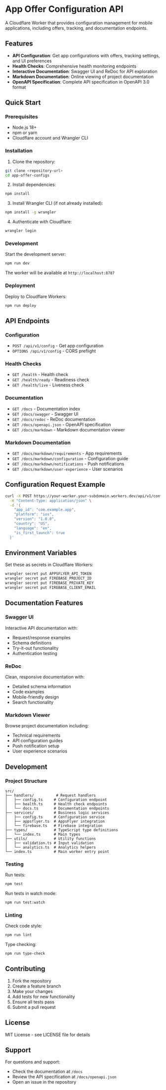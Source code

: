 # App Offer Configuration API

A Cloudflare Worker that provides configuration management for mobile applications, including offers, tracking, and documentation endpoints.

## Features

- **API Configuration**: Get app configurations with offers, tracking settings, and UI preferences
- **Health Checks**: Comprehensive health monitoring endpoints
- **Interactive Documentation**: Swagger UI and ReDoc for API exploration
- **Markdown Documentation**: Online viewing of project documentation
- **OpenAPI Specification**: Complete API specification in OpenAPI 3.0 format

## Quick Start

### Prerequisites

- Node.js 18+ 
- npm or yarn
- Cloudflare account and Wrangler CLI

### Installation

1. Clone the repository:
```bash
git clone <repository-url>
cd app-offer-configs
```

2. Install dependencies:
```bash
npm install
```

3. Install Wrangler CLI (if not already installed):
```bash
npm install -g wrangler
```

4. Authenticate with Cloudflare:
```bash
wrangler login
```

### Development

Start the development server:
```bash
npm run dev
```

The worker will be available at `http://localhost:8787`

### Deployment

Deploy to Cloudflare Workers:
```bash
npm run deploy
```

## API Endpoints

### Configuration
- `POST /api/v1/config` - Get app configuration
- `OPTIONS /api/v1/config` - CORS preflight

### Health Checks
- `GET /health` - Health check
- `GET /health/ready` - Readiness check  
- `GET /health/live` - Liveness check

### Documentation
- `GET /docs` - Documentation index
- `GET /docs/swagger` - Swagger UI
- `GET /docs/redoc` - ReDoc documentation
- `GET /docs/openapi.json` - OpenAPI specification
- `GET /docs/markdown` - Markdown documentation viewer

### Markdown Documentation
- `GET /docs/markdown/requirements` - App requirements
- `GET /docs/markdown/configuration` - Configuration guide
- `GET /docs/markdown/notifications` - Push notifications
- `GET /docs/markdown/user-experience` - User scenarios

## Configuration Request Example

```bash
curl -X POST https://your-worker.your-subdomain.workers.dev/api/v1/config \
  -H "Content-Type: application/json" \
  -d '{
    "app_id": "com.example.app",
    "platform": "ios",
    "version": "1.0.0",
    "country": "US",
    "language": "en",
    "is_first_launch": true
  }'
```

## Environment Variables

Set these as secrets in Cloudflare Workers:

```bash
wrangler secret put APPSFLYER_API_TOKEN
wrangler secret put FIREBASE_PROJECT_ID
wrangler secret put FIREBASE_PRIVATE_KEY
wrangler secret put FIREBASE_CLIENT_EMAIL
```

## Documentation Features

### Swagger UI
Interactive API documentation with:
- Request/response examples
- Schema definitions
- Try-it-out functionality
- Authentication testing

### ReDoc
Clean, responsive documentation with:
- Detailed schema information
- Code examples
- Mobile-friendly design
- Search functionality

### Markdown Viewer
Browse project documentation including:
- Technical requirements
- API configuration guides
- Push notification setup
- User experience scenarios

## Development

### Project Structure

```
src/
├── handlers/          # Request handlers
│   ├── config.ts     # Configuration endpoint
│   ├── health.ts     # Health check endpoints
│   └── docs.ts       # Documentation endpoints
├── services/         # Business logic services
│   ├── config.ts     # Configuration service
│   ├── appsflyer.ts  # AppsFlyer integration
│   └── firebase.ts   # Firebase integration
├── types/            # TypeScript type definitions
│   └── index.ts      # Main types
├── utils/            # Utility functions
│   ├── validation.ts # Input validation
│   └── analytics.ts  # Analytics helpers
└── index.ts          # Main worker entry point
```

### Testing

Run tests:
```bash
npm test
```

Run tests in watch mode:
```bash
npm run test:watch
```

### Linting

Check code style:
```bash
npm run lint
```

Type checking:
```bash
npm run type-check
```

## Contributing

1. Fork the repository
2. Create a feature branch
3. Make your changes
4. Add tests for new functionality
5. Ensure all tests pass
6. Submit a pull request

## License

MIT License - see LICENSE file for details

## Support

For questions and support:
- Check the documentation at `/docs`
- Review the API specification at `/docs/openapi.json`
- Open an issue in the repository